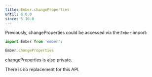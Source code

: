 ```yaml
---
title: Ember.changeProperties
until: 6.0.0
since: 5.10.0
---
```



Previously, changeProperties could be accessed via the `Ember` import:
```js
import Ember from 'ember';

Ember.changeProperties
```
changeProperties is also private.

There is no replacement for this API.
